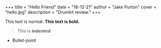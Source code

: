 +++
title = "Hello Friend"
date = "18-12-21"
author = "Jake Purton"
cover = "hello.jpg"
description = "Drumkit review."
+++

This text is normal. **This text is bold.**

> This is ***indented***

- Bullet-point
